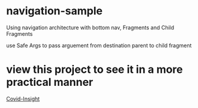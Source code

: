 # navigation-sample
Using navigation architecture with bottom nav, Fragments and Child Fragments

use Safe Args to pass arguement from destination parent to child fragment


  # view this project to see it in a more practical manner
 
 [Covid-Insight](https://github.com/ayiaware/covid19-insight)


